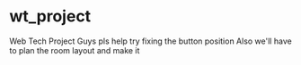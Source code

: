 # wt_project
Web Tech Project
Guys pls help
try fixing the button position
Also we'll have to plan the room layout and make it
